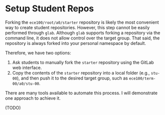 # Setup Student Repos

Forking the `ece100/root/a0/starter` repository is likely the most convenient
way to create student repositories. However, this step cannot be easily
performed through `glab`. Although `glab` supports forking a repository via the
command line, it does not allow control over the target group. That said, the
repository is always forked into your personal namespace by default.

Therefore, we have two options:

1. Ask students to manually fork the `starter` repository using the GitLab web
   interface.
2. Copy the contents of the `starter` repository into a local folder (e.g.,
   `stu-00`), and then push it to the desired target group, such as
   `ece100/term-00/a0/stu-00`.

There are many tools available to automate this process. I will demonstrate one
approach to achieve it.

(TODO)
